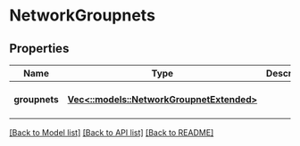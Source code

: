 # NetworkGroupnets

## Properties
Name | Type | Description | Notes
------------ | ------------- | ------------- | -------------
**groupnets** | [**Vec<::models::NetworkGroupnetExtended>**](NetworkGroupnetExtended.md) |  | [optional] [default to null]

[[Back to Model list]](../README.md#documentation-for-models) [[Back to API list]](../README.md#documentation-for-api-endpoints) [[Back to README]](../README.md)


